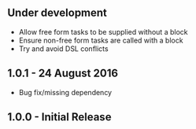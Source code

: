 ## Under development
* Allow free form tasks to be supplied without a block
* Ensure non-free form tasks are called with a block
* Try and avoid DSL conflicts

## 1.0.1 - 24 August 2016
* Bug fix/missing dependency

## 1.0.0 - Initial Release
